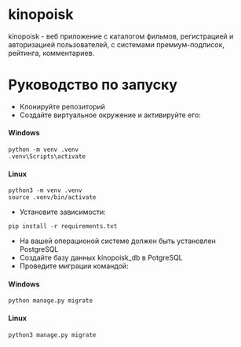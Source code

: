 # kinopoisk

kinopoisk - веб приложение с каталогом фильмов, регистрацией и авторизацией пользователей, с системами премиум-подписок, рейтинга, комментариев.

# Руководство по запуску

+ Клонируйте репозиторий
+ Создайте виртуальное окружение и активируйте его:

#### Windows
```
python -m venv .venv
.venv\Scripts\activate
```

#### Linux
```
python3 -m venv .venv
source .venv/bin/activate
```

+ Установите зависимости:

```
pip install -r requirements.txt
```

+ На вашей операционой системе должен быть установлен PostgreSQL
+ Создайте базу данных kinopoisk_db в PotgreSQL
+ Проведите миграции командой:

#### Windows
```
python manage.py migrate
```

#### Linux
```
python3 manage.py migrate
```